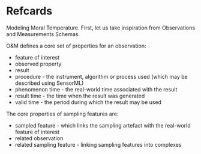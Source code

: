 Refcards
========
Modeling Moral Temperature. First, let us take inspiration from Observations and Measurements Schemas.

O&M defines a core set of properties for an observation:
* feature of interest
* observed property
* result
* procedure - the instrument, algorithm or process used (which may be described using SensorML)
* phenomenon time - the real-world time associated with the result
* result time - the time when the result was generated
* valid time - the period during which the result may be used

The core properties of sampling features are:
* sampled feature - which links the sampling artefact with the real-world feature of interest
* related observation
* related sampling feature - linking sampling features into complexes
